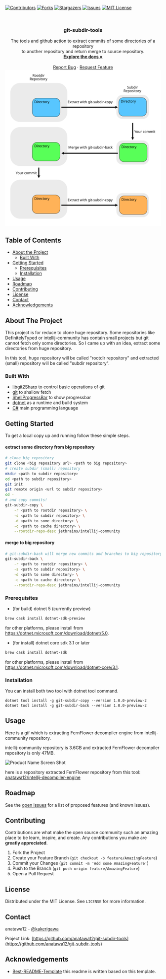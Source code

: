 <!-- PROJECT SHIELDS -->
[![Contributors][contributors-shield]][contributors-url]
[![Forks][forks-shield]][forks-url]
[![Stargazers][stars-shield]][stars-url]
[![Issues][issues-shield]][issues-url]
[![MIT License][license-shield]][license-url]
<!-- [![LinkedIn][linkedin-shield]][linkedin-url] -->



<!-- PROJECT LOGO -->
<br />
<p align="center">
<!--
TODO: logo
  <a href="https://github.com/anatawa12/git-subdir-tools">
    <img src="images/logo.png" alt="Logo" width="80" height="80">
  </a>
-->

  <h3 align="center">git-subdir-tools</h3>
</p>

<p align="center">
  The tools and github action to extract commits of some directories of a repository <br />
  to another repository and return merge to source repository.
  <br />
  <a href="https://github.com/anatawa12/git-subdir-tools"><strong>Explore the docs »</strong></a>
  <br />
  <br />
<!--
  <a href="https://github.com/anatawa12/git-subdir-tools">View Demo</a>
  ·
-->
  <a href="https://github.com/anatawa12/git-subdir-tools/issues">Report Bug</a>
  ·
  <a href="https://github.com/anatawa12/git-subdir-tools/issues">Request Feature</a>
  <br />
  <img src="./md-resources/graph_of_extract_and_merge.svg" alt="graph of extract and merge" width="600">
</p>


<!-- TABLE OF CONTENTS -->
## Table of Contents

* [About the Project](#about-the-project)
  * [Built With](#built-with)
* [Getting Started](#getting-started)
  * [Prerequisites](#prerequisites)
  * [Installation](#installation)
* [Usage](#usage)
* [Roadmap](#roadmap)
* [Contributing](#contributing)
* [License](#license)
* [Contact](#contact)
* [Acknowledgements](#acknowledgements)



<!-- ABOUT THE PROJECT -->
## About The Project

This project is for reduce to clone huge repository.
Some repositories like DefinitelyTyped or intellij-community has contain small projects but git cannot fetch only some directories.
So I came up with an idea, extract some directories from huge repository.

In this tool, huge repository will be called "rootdir repository" and extracted (small) repository will be called "subdir repository".

### Built With

* [libgit2Sharp](https://github.com/libgit2/libgit2sharp) to control basic operations of git
* [git](https://git-scm.com) to shallow fetch
* [ShellProgressBar](https://github.com/Mpdreamz/shellprogressbar) to show progressbar
* [dotnet](https://dot.net) as a runtime and build system
* [C#](https://docs.microsoft.com/en-us/dotnet/csharp/) main programming language



<!-- GETTING STARTED -->
## Getting Started

To get a local copy up and running follow these simple steps.

#### extract some directory from big repository
```sh
# clone big repository
git clone <big repository url> <path to big repository>
# create subdir (small) repository
mkdir <path to subdir repository>
cd <path to subdir repository>
git init
git remote origin <url to subdir repository>
cd -
# and copy commits!
git-subdir-copy \
    -r <path to rootdir repository> \
    -s <path to subdir repository> \
    -d <path to some directory> \
    -c <path to cache directory> \
    --rootdir-repo-desc jetbrains/intellij-community
```

#### merge to big repository
```sh
# git-subdir-back will merge new commits and branches to big repository
git-subdir-back \
    -r <path to rootdir repository> \
    -s <path to subdir repository> \
    -d <path to some directory> \
    -c <path to cache directory> \
    --rootdir-repo-desc jetbrains/intellij-community
```

### Prerequisites

* (for build) dotnet 5 (currently preview)
```sh
brew cask install dotnet-sdk-preview
```
for other platforms, please install from https://dotnet.microsoft.com/download/dotnet/5.0.

* (for install) dotnet core sdk 3.1 or later
```sh
brew cask install dotnet-sdk
```
for other platforms, please install from https://dotnet.microsoft.com/download/dotnet-core/3.1.

### Installation

You can install both two tool with dotnet tool command.
```
dotnet tool install -g git-subdir-copy --version 1.0.0-preview-2
dotnet tool install -g git-subdir-back --version 1.0.0-preview-2
```

<!-- USAGE EXAMPLES -->
## Usage

Here is a gif which is extracting FernFlower decompiler engine from intellij-community repository.

intellij-community repository is 3.6GB and extracted FernFlower decompiler repository is only 47MB.

![Product Name Screen Shot][product-screenshot]

here is a repository extracted FernFlower repository from this tool: [anatawa12/intellij-decompiler-engine](https://github.com/anatawa12/intellij-decompiler-engine)

<!-- _For more examples, please refer to the [Documentation](https://example.com)_ -->



<!-- ROADMAP -->
## Roadmap

See the [open issues](https://github.com/anatawa12/git-subdir-tools/issues) for a list of proposed features (and known issues).



<!-- CONTRIBUTING -->
## Contributing

Contributions are what make the open source community such an amazing place to be learn, inspire, and create. Any contributions you make are **greatly appreciated**.

1. Fork the Project
2. Create your Feature Branch (`git checkout -b feature/AmazingFeature`)
3. Commit your Changes (`git commit -m 'Add some AmazingFeature'`)
4. Push to the Branch (`git push origin feature/AmazingFeature`)
5. Open a Pull Request

<!-- LICENSE -->
## License

Distributed under the MIT License. See `LICENSE` for more information.



<!-- CONTACT -->
## Contact

anatawa12 - [@kakerigawa](https://twitter.com/kakerigawa) <!-- - email TODO: add email -->

Project Link: [https://github.com/anatawa12/git-subdir-tools](https://github.com/anatawa12/git-subdir-tools)



<!-- ACKNOWLEDGEMENTS -->
## Acknowledgements

* [Best-README-Template](https://github.com/othneildrew/Best-README-Template) this readme is written based on this template.



<!-- MARKDOWN LINKS & IMAGES -->
<!-- https://www.markdownguide.org/basic-syntax/#reference-style-links -->
[contributors-shield]: https://img.shields.io/github/contributors/anatawa12/git-subdir-tools.svg?style=flat-square
[contributors-url]: https://github.com/anatawa12/git-subdir-tools/graphs/contributors
[forks-shield]: https://img.shields.io/github/forks/anatawa12/git-subdir-tools.svg?style=flat-square
[forks-url]: https://github.com/anatawa12/git-subdir-tools/network/members
[stars-shield]: https://img.shields.io/github/stars/anatawa12/git-subdir-tools.svg?style=flat-square
[stars-url]: https://github.com/anatawa12/git-subdir-tools/stargazers
[issues-shield]: https://img.shields.io/github/issues/anatawa12/git-subdir-tools.svg?style=flat-square
[issues-url]: https://github.com/anatawa12/git-subdir-tools/issues
[license-shield]: https://img.shields.io/github/license/anatawa12/git-subdir-tools.svg?style=flat-square
[license-url]: https://github.com/anatawa12/git-subdir-tools/blob/master/LICENSE.txt
<!-- no linkedln 
[linkedin-shield]: https://img.shields.io/badge/-LinkedIn-black.svg?style=flat-square&logo=linkedin&colorB=555
[linkedin-url]: https://linkedin.com/in/<linkedln-account>
-->
[product-screenshot]: ./md-resources/git-subdir-tools-demo.gif
